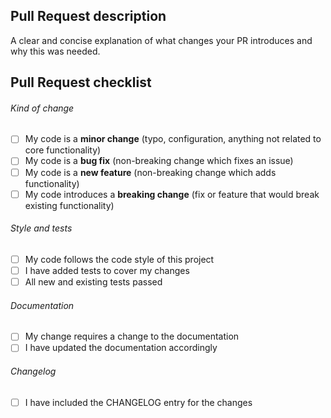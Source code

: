 ## Pull Request description
A clear and concise explanation of what changes your PR introduces and why this was needed.

## Pull Request checklist

###### Kind of change
- [ ] My code is a **minor change** (typo, configuration, anything not related to core functionality)
- [ ] My code is a **bug fix** (non-breaking change which fixes an issue)
- [ ] My code is a **new feature** (non-breaking change which adds functionality)
- [ ] My code introduces a **breaking change** (fix or feature that would break existing functionality)

###### Style and tests
- [ ] My code follows the code style of this project
- [ ] I have added tests to cover my changes
- [ ] All new and existing tests passed

###### Documentation
- [ ] My change requires a change to the documentation
- [ ] I have updated the documentation accordingly

###### Changelog
- [ ] I have included the CHANGELOG entry for the changes
